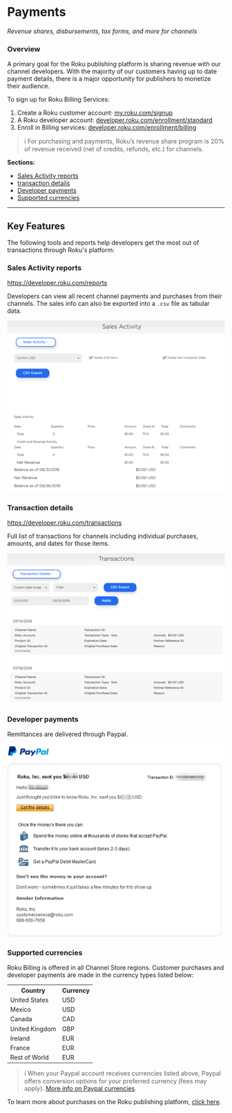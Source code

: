 # Payments

_Revenue shares, disbursements, tax forms, and more for channels_

### Overview

A primary goal for the Roku publishing platform is sharing revenue with our channel developers. With the majority of our customers having up to date payment details, there is a major opportunity for publishers to monetize their audience.

To sign up for Roku Billing Services:

1. Create a Roku customer account: [my.roku.com/signup](https://my.roku.com/signup)
2. A Roku developer account: [developer.roku.com/enrollment/standard](https://developer.roku.com/enrollment/standard)
3. Enroll in Billing services: [developer.roku.com/enrollment/billing](https://developer.roku.com/enrollment/billing)

> :information_source: For purchasing and payments, Roku’s revenue share program is 20% of revenue received (net of credits, refunds, etc.) for channels.

**Sections:**

* [Sales Activity reports](#sales-activity-reports)
* [transaction details](#transaction-details)
* [Developer payments](#developer-payments)
* [Supported currencies](#supported-currencies)

---

## Key Features

The following tools and reports help developers get the most out of transactions through Roku's platform:

### Sales Activity reports
https://developer.roku.com/reports

Developers can view all recent channel payments and purchases from their channels. The sales info can also be exported into a `.csv` file as tabular data.

![](../../images/billing-sales-activity.png)

### Transaction details
https://developer.roku.com/transactions

Full list of transactions for channels including individual purchases, amounts, and dates for those items.

![](../../images/billing-transaction-details.png)

### Developer payments
Remittances are delivered through Paypal.

![](../../images/billing-remittances.png)

### Supported currencies

Roku Billing is offered in all Channel Store regions. Customer purchases and developer payments are made in the currency types listed below:

<table>
<tr><th>Country</th><th>Currency</th></tr>
<tr><td>United States</td><td>USD</td></tr>
<tr><td>Mexico</td><td>USD</td></tr>
<tr><td>Canada</td><td>CAD</td></tr>
<tr><td>United Kingdom</td><td>GBP</td></tr>
<tr><td>Ireland</td><td>EUR</td></tr>
<tr><td>France</td><td>EUR</td></tr>
<tr><td>Rest of World</td><td>EUR</td></tr>
</table>

> :information_source: When your Paypal account receives currencies listed above, Paypal offers conversion options for your preferred currency (fees may apply). [More info on Paypal currencies](https://www.paypal.com/us/cgi-bin/webscr?cmd=p/sell/mc/mc_receive-outside).


To learn more about purchases on the Roku publishing platform, [click here](/publish/monetization/purchases.md).
